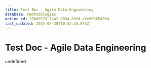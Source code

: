 ```yaml
---
title: Test Doc - Agile Data Engineering
database: Methodologies
notion_id: 23880979-7b42-8034-89fd-dfe90665403d
last_updated: 2025-07-28T10:53:16.875Z
---
```


# Test Doc - Agile Data Engineering

undefined